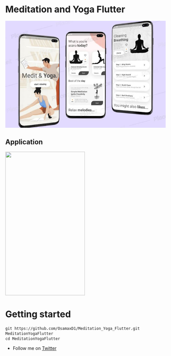 # Meditation and Yoga Flutter
![](images/medityogaapp.JPG)

## Application
<img src="https://github.com/OsamaxD1/Meditation_Yoga_Flutter/blob/master/images/appgif.gif" height="450" width="250">

# Getting started
```
git https://github.com/OsamaxD1/Meditation_Yoga_Flutter.git MeditationYogaFlutter
cd MeditationYogaFlutter
```


* Follow me on [Twitter](https://twitter.com/sudoosama) 
